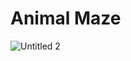 # Animal Maze
![Untitled 2](https://user-images.githubusercontent.com/29085359/126217340-ff1f0588-cdcb-4ab0-a0b5-eb57ce89597a.png)
